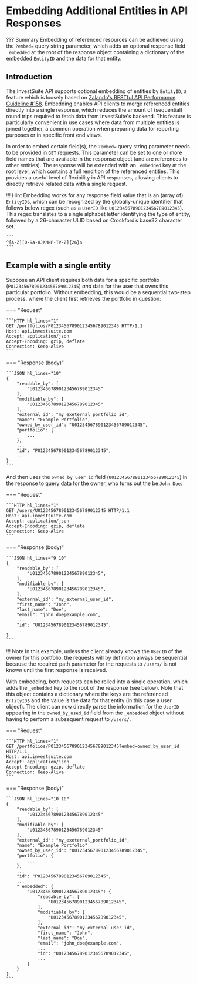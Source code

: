 # Embedding Additional Entities in API Responses

??? Summary
    Embedding of referenced resources can be achieved using the `?embed=` query string parameter, which adds an optional response field `_embedded` at the root of the response object containing a dictionary of the embedded `EntityID` and the data for that entity.

## Introduction

The InvestSuite API supports optional embedding of entities by `EntityID`, a feature which is loosely based on [Zalando's RESTful API Performance Guideline #158](https://opensource.zalando.com/restful-api-guidelines/#158). Embedding enables API clients to merge referenced entities directly into a single response, which reduces the amount of (sequential) round trips required to fetch data from InvestSuite's backend. This feature is particularly convenient in use cases where data from multiple entities is joined together, a common operation when preparing data for reporting purposes or in specific front end views.

In order to embed certain field(s), the `?embed=` query string parameter needs to be provided in `GET` requests. This parameter can be set to one or more field names that are available in the response object (and are references to other entities). The response will be extended with an `_embedded` key at the root level, which contains a full rendition of the referenced entities. This provides a useful level of flexibility in API responses, allowing clients to directly retrieve related data with a single request.

!!! Hint
    Embedding works for any response field value that is an (array of) `EntityID`s, which can be recognized by the globally-unique identifier that follows below regex (such as a `UserID` like `U01234567890123456789012345`). This regex translates to a single alphabet letter identifying the type of entity, followed by a 26-character ULID based on Crockford’s base32 character set.

    ```
    ^[A-Z][0-9A-HJKMNP-TV-Z]{26}$
    ```

## Example with a single entity

Suppose an API client requires both data for a specific portfolio (`P01234567890123456789012345`) _and_ data for the user that owns this particular portfolio. Without embedding, this would be a sequential two-step process, where the client first retrieves the portfolio in question:

=== "Request"

    ```HTTP hl_lines="1"
    GET /portfolios/P01234567890123456789012345 HTTP/1.1
    Host: api.investsuite.com
    Accept: application/json
    Accept-Encoding: gzip, deflate
    Connection: Keep-Alive
    ```

=== "Response (body)"

    ```JSON hl_lines="10"
    {
        "readable_by": [
            "U01234567890123456789012345"
        ],
        "modifiable_by": [
            "U01234567890123456789012345"
        ],
        "external_id": "my_exeternal_portfolio_id",
        "name": "Example Portfolio",
        "owned_by_user_id": "U01234567890123456789012345",
        "portfolio": {
            ...
        },
        ...
        "id": "P01234567890123456789012345",
        ...
    }
    ```

And then uses the `owned_by_user_id` field (`U01234567890123456789012345`) in the response to query data for the owner, who turns out the be `John Doe`:

=== "Request"

    ```HTTP hl_lines="1"
    GET /users/U01234567890123456789012345 HTTP/1.1
    Host: api.investsuite.com
    Accept: application/json
    Accept-Encoding: gzip, deflate
    Connection: Keep-Alive
    ```

=== "Response (body)"

    ```JSON hl_lines="9 10"
    {
        "readable_by": [
            "U01234567890123456789012345",
        ],
        "modifiable_by": [
            "U01234567890123456789012345",
        ],
        "external_id": "my_external_user_id",
        "first_name": "John",
        "last_name": "Doe",
        "email": "john_doe@example.com",
        ...
        "id": "U01234567890123456789012345",
        ...
    }
    ```

!!! Note
    In this example, unless the client already knows the `UserID` of the owner for this portfolio, the requests will by definition always be sequential because the required path parameter for the requests to `/users/` is not known until the first response is received.

With embedding, both requests can be rolled into a single operation, which adds the `_embedded` key to the root of the response (see below). Note that this object contains a dictionary where the keys are the referenced `EntityID`s and the value is the data for that entity (in this case a user object). The client can now directly parse the information for the `UserID` appearing in the `owned_by_used_id` field from the `_embedded` object without having to perform a subsequent request to `/users/`.

=== "Request"

    ```HTTP hl_lines="1"
    GET /portfolios/P01234567890123456789012345?embed=owned_by_user_id HTTP/1.1
    Host: api.investsuite.com
    Accept: application/json
    Accept-Encoding: gzip, deflate
    Connection: Keep-Alive
    ```

=== "Response (body)"

    ```JSON hl_lines="10 18"
    {
        "readable_by": [
            "U01234567890123456789012345"
        ],
        "modifiable_by": [
            "U01234567890123456789012345"
        ],
        "external_id": "my_exeternal_portfolio_id",
        "name": "Example Portfolio",
        "owned_by_user_id": "U01234567890123456789012345",
        "portfolio": {
            ...
        },
        ...
        "id": "P01234567890123456789012345",
        ...
        "_embedded": {
            "U01234567890123456789012345": {
                "readable_by": [
                    "U01234567890123456789012345",
                ],
                "modifiable_by": [
                    "U01234567890123456789012345",
                ],
                "external_id": "my_external_user_id",
                "first_name": "John",
                "last_name": "Doe",
                "email": "john_doe@example.com",
                ...
                "id": "U01234567890123456789012345",
                ...
            }
        }
    }
    ```
